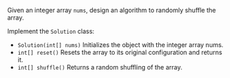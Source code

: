 Given an integer array `nums`, design an algorithm to randomly shuffle the array.

Implement the `Solution` class:

- `Solution(int[] nums)` Initializes the object with the integer array nums.
- `int[] reset()` Resets the array to its original configuration and returns it.
- `int[] shuffle()` Returns a random shuffling of the array.